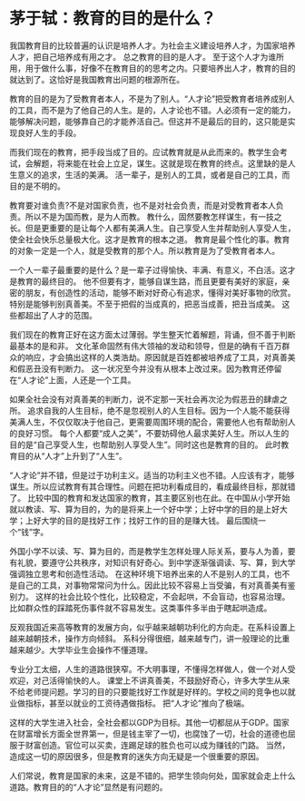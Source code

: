 # 茅于轼：教育的目的是什么？

我国教育目的比较普遍的认识是培养人才。为社会主义建设培养人才，为国家培养人才，把自己培养成有用之才。 总之教育的目的是人才。 至于这个人才为谁所用，用于做什么事，好像不在教育目的的思考之内。只要培养出人才，教育的目的就达到了。这恰好是我国教育出问题的根源所在。

教育的目的是为了受教育者本人，不是为了别人。“人才论”把受教育者培养成别人的工具，而不是为了他自己的人生。是的，人才论也不错。人必须有一定的能力，能够解决问题，能够靠自己的才能养活自己。但这并不是最后的目的，这只能是实现良好人生的手段。

而我们现在的教育，把手段当成了目的。应试教育就是从此而来的。教学生会考试，会解题，将来能在社会上立足，谋生。这就是现在教育的终点。这里缺的是人生意义的追求，生活的美满。 活一辈子，是别人的工具，或者是自己的工具，而目的是不明的。

教育要对谁负责?不是对国家负责，也不是对社会负责，而是对受教育者本人负责。所以不是为国而教，是为人而教。 教什么，固然要教怎样谋生，有一技之长。但是更重要的是让每个人都有美满人生。自己享受人生并帮助别人享受人生，使全社会快乐总量极大化。这才是教育的根本之道。 教育是最个性化的事。教育的对象一定是一个人，就是受教育的那个人。所以教育是为了受教育者本人。

一个人一辈子最重要的是什么？是一辈子过得愉快、丰满、有意义，不白活。这才是教育的最终目的。 他不但要有才，能够自谋生路，而且更要有美好的家庭，亲密的朋友，有创造性的活动，能够不断对好奇心有追求，懂得对美好事物的欣赏。特别是能够判别真善美。不至于把假的当成真的，把恶当成善，把丑当成美。 这些都超出了人才的范围。

我们现在的教育正好在这方面太过薄弱。学生整天忙着解题，背诵，但不善于判断最基本的是和非。 文化革命固然有伟大领袖的发动和领导，但是的确有千百万群众的响应，才会搞出这样的人类浩劫。原因就是百姓都被培养成了工具，对真善美和假恶丑没有判断力。 这一状况至今并没有从根本上改过来。因为教育还停留在“人才论”上面，人还是一个工具。

如果全社会没有对真善美的判断力，说不定那一天社会再次沦为假恶丑的肆虐之所。 追求自我的人生目标，绝不是忽视别人的人生目标。因为一个人能不能获得美满人生，不仅仅取决于他自己，更需要周围环境的配合，需要他人也有帮助别人的良好习惯。 每个人都要“成人之美”，不要妨碍他人最求美好人生。所以人生的目的是“自己享受人生，也帮助别人享受人生”。同时这也是教育的目的。 此时教育目的从“人才”上升到了“人生”。

“人才论”并不错，但是过于功利主义。适当的功利主义也不错。人应该有才，能够谋生。所以应试教育有其合理性。问题在把功利看成目的，看成最终目标，那就错了。 比较中国的教育和发达国家的教育，其主要区别也在此。在中国从小学开始就以教读、写、算为目的，为的是将来上一个好中学；上好中学的目的是上好大学；上好大学的目的是找好工作；找好工作的目的是赚大钱。 最后围绕一个“钱”字。

外国小学不以读、写、算为目的，而是教学生怎样处理人际关系，要与人为善，要有礼貌，要遵守公共秩序，对知识有好奇心。到中学逐渐强调读、写、算，到大学强调独立思考和创造性活动。 在这种环境下培养出来的人不是别人的工具，也不是自己的工具，对事物常常问为什么。因此比较不容易上当受骗，有对真善美有鉴别力。 这样的社会比较个性化，比较稳定，不会起哄，不会盲动，也容易治理。比如群众性的踩踏死伤事件就不容易发生。这类事件多半由于瞎起哄造成。

反观我国近来高等教育的发展方向，似乎越来越朝功利化的方向走。在系科设置上越来越朝技术，操作方向倾斜。 系科分得很细，越来越专门，讲一般理论的比重越来越少。大学毕业生会操作不懂道理。

专业分工太细，人生的道路很狭窄。不大明事理，不懂得怎样做人，做一个对人受欢迎，对己活得愉快的人。 课堂上不讲真善美，不鼓励好奇心，许多大学生从来不给老师提问题。学习的目的只要能找好工作就是好样的。学校之间的竞争也以就业做指标，甚至以就业的工资待遇做指标。 把“人才论”推向了极端。

这样的大学生进入社会，全社会都以GDP为目标。其他一切都屈从于GDP。国家在财富增长方面全世界第一，但是钱主宰了一切，也腐蚀了一切，社会的道德也屈服于财富创造。官位可以买卖，连踢足球的胜负也可以成为赚钱的门路。 当然，造成这一切的原因很多，但是教育的迷失方向无疑是一个很重要的原因。 

人们常说，教育是国家的未来，这是不错的。把学生领向何处，国家就会走上什么道路。教育目的的“人才论”显然是有问题的。
